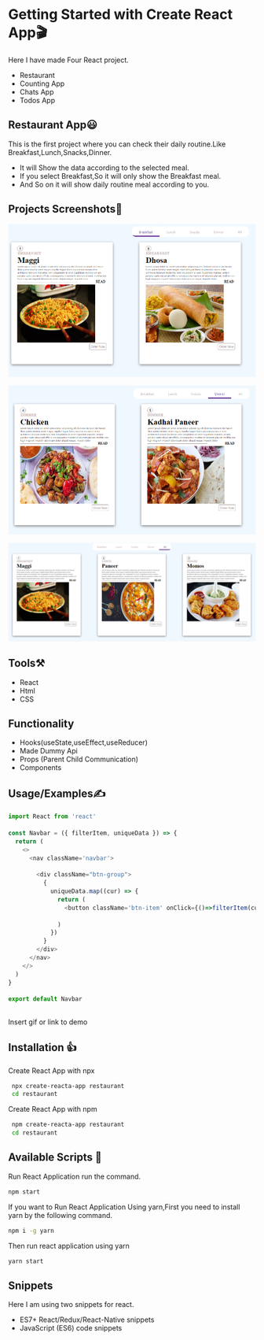 
# Getting Started with Create React App🎬
Here I have made Four React project.







- Restaurant
- Counting App
- Chats App
- Todos App




## Restaurant App😃
This is the first project where you can check their daily routine.Like Breakfast,Lunch,Snacks,Dinner.

- It will Show the data according to the selected meal.
- If you select Breakfast,So it will only show the    Breakfast meal.
- And So on it will show daily routine meal according to you.







## Projects Screenshots🚀

![App Screenshot](https://github.com/Gaurav6299/ReactProject/blob/master/ScreenShots/breakfast.PNG?raw=trueG)

![App Screenshot](https://github.com/Gaurav6299/ReactProject/blob/master/ScreenShots/dinner.PNG?raw=true)

![App Screenshot](https://github.com/Gaurav6299/ReactProject/blob/master/ScreenShots/restaurant.PNG?raw=true)

## Tools⚒️
- React
- Html
- CSS

## Functionality
- Hooks(useState,useEffect,useReducer)
- Made Dummy Api
- Props (Parent Child Communication)
- Components





## Usage/Examples✍️

```javascript
import React from 'react'

const Navbar = ({ filterItem, uniqueData }) => {
  return (
    <>
      <nav className='navbar'>

        <div className="btn-group">
          {
            uniqueData.map((cur) => {
              return (
                <button className='btn-item' onClick={()=>filterItem(cur)}>{cur}</button>

              )
            })
          }
        </div>
      </nav>
    </>
  )
}

export default Navbar
```


## 

Insert gif or link to demo


## Installation 👍 

Create React App with npx

```bash
 npx create-reacta-app restaurant
 cd restaurant
```

Create React App with npm

```bash
 npm create-reacta-app restaurant
 cd restaurant
```

## Available Scripts 📝
Run React Application run the command.

```bash
npm start
```

If you want to Run React Application Using yarn,First you need to install yarn by the following command.

```bash
npm i -g yarn
```

Then run react application using yarn 
```bash
yarn start
```

## Snippets
Here I am using two snippets for react.
- ES7+ React/Redux/React-Native snippets
- JavaScript (ES6) code snippets
    

